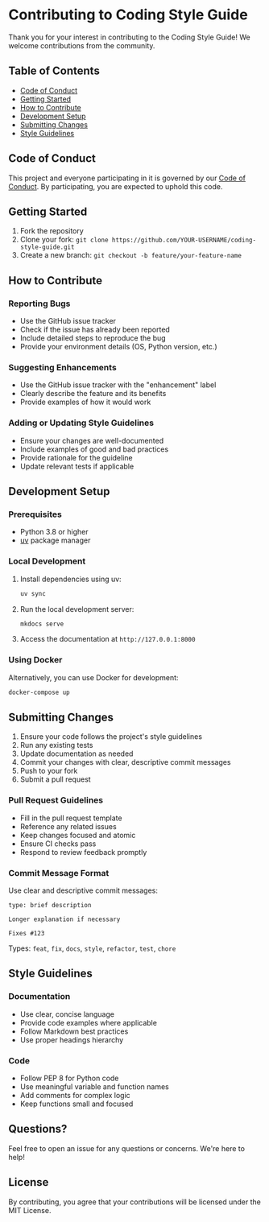 # Contributing to Coding Style Guide

Thank you for your interest in contributing to the Coding Style Guide! We welcome contributions from the community.

## Table of Contents

- [Code of Conduct](#code-of-conduct)
- [Getting Started](#getting-started)
- [How to Contribute](#how-to-contribute)
- [Development Setup](#development-setup)
- [Submitting Changes](#submitting-changes)
- [Style Guidelines](#style-guidelines)

## Code of Conduct

This project and everyone participating in it is governed by our
[Code of Conduct](CODE_OF_CONDUCT.md). By participating, you are expected to
uphold this code.

## Getting Started

1. Fork the repository
2. Clone your fork: `git clone https://github.com/YOUR-USERNAME/coding-style-guide.git`
3. Create a new branch: `git checkout -b feature/your-feature-name`

## How to Contribute

### Reporting Bugs

- Use the GitHub issue tracker
- Check if the issue has already been reported
- Include detailed steps to reproduce the bug
- Provide your environment details (OS, Python version, etc.)

### Suggesting Enhancements

- Use the GitHub issue tracker with the "enhancement" label
- Clearly describe the feature and its benefits
- Provide examples of how it would work

### Adding or Updating Style Guidelines

- Ensure your changes are well-documented
- Include examples of good and bad practices
- Provide rationale for the guideline
- Update relevant tests if applicable

## Development Setup

### Prerequisites

- Python 3.8 or higher
- [uv](https://docs.astral.sh/uv/) package manager

### Local Development

1. Install dependencies using uv:

   ```bash
   uv sync
   ```

2. Run the local development server:

   ```bash
   mkdocs serve
   ```

3. Access the documentation at `http://127.0.0.1:8000`

### Using Docker

Alternatively, you can use Docker for development:

```bash
docker-compose up
```

## Submitting Changes

1. Ensure your code follows the project's style guidelines
2. Run any existing tests
3. Update documentation as needed
4. Commit your changes with clear, descriptive commit messages
5. Push to your fork
6. Submit a pull request

### Pull Request Guidelines

- Fill in the pull request template
- Reference any related issues
- Keep changes focused and atomic
- Ensure CI checks pass
- Respond to review feedback promptly

### Commit Message Format

Use clear and descriptive commit messages:

```text
type: brief description

Longer explanation if necessary

Fixes #123
```

Types: `feat`, `fix`, `docs`, `style`, `refactor`, `test`, `chore`

## Style Guidelines

### Documentation

- Use clear, concise language
- Provide code examples where applicable
- Follow Markdown best practices
- Use proper headings hierarchy

### Code

- Follow PEP 8 for Python code
- Use meaningful variable and function names
- Add comments for complex logic
- Keep functions small and focused

## Questions?

Feel free to open an issue for any questions or concerns. We're here to help!

## License

By contributing, you agree that your contributions will be licensed under the MIT License.
